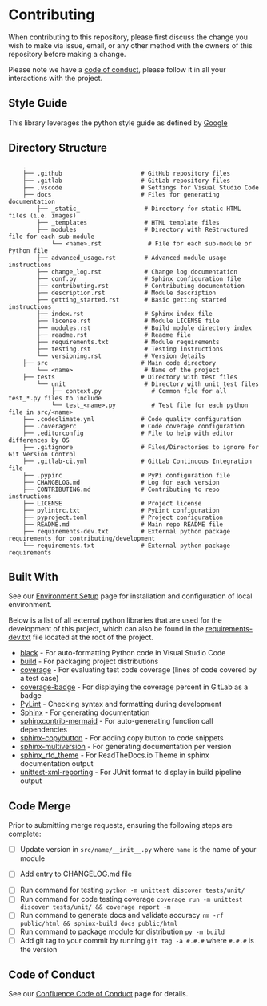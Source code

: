 # Contributing

When contributing to this repository, please first discuss the change you wish to make via issue, email, or any other method with the owners of this repository before making a change.

Please note we have a [code of conduct](https://elevaso.atlassian.net/wiki/x/AQAf), please follow it in all your interactions with the project.

## Style Guide

This library leverages the python style guide as defined by [Google](https://github.com/google/styleguide/blob/gh-pages/pyguide.md)

## Directory Structure

```
    .
    ├── .github                      # GitHub repository files
    ├── .gitlab                      # GitLab repository files
    ├── .vscode                      # Settings for Visual Studio Code
    ├── docs                         # Files for generating documentation
        ├── _static_                  # Directory for static HTML files (i.e. images)
        ├── _templates                # HTML template files
        ├── modules                   # Directory with ReStructured file for each sub-module
            └── <name>.rst             # File for each sub-module or Python file
        ├── advanced_usage.rst        # Advanced module usage instructions
        ├── change_log.rst            # Change log documentation
        ├── conf.py                   # Sphinx configuration file
        ├── contributing.rst          # Contributing documentation
        ├── description.rst           # Module description
        ├── getting_started.rst       # Basic getting started instructions
        ├── index.rst                 # Sphinx index file
        ├── license.rst               # Module LICENSE file
        ├── modules.rst               # Build module directory index
        ├── readme.rst                # Readme file
        ├── requirements.txt          # Module requirements
        ├── testing.rst               # Testing instructions
        └── versioning.rst            # Version details
    ├── src                          # Main code directory
        └── <name>                    # Name of the project
    ├── tests                        # Directory with test files
        └── unit                      # Directory with unit test files
            ├── context.py              # Common file for all test_*.py files to include
            └── test_<name>.py          # Test file for each python file in src/<name>
    ├── .codeclimate.yml             # Code quality configuration
    ├── .coveragerc                  # Code coverage configuration
    ├── .editorconfig                # File to help with editor differences by OS
    ├── .gitignore                   # Files/Directories to ignore for Git Version Control
    ├── .gitlab-ci.yml               # GitLab Continuous Integration file
    ├── .pypirc                      # PyPi configuration file
    ├── CHANGELOG.md                 # Log for each version
    ├── CONTRIBUTING.md              # Contributing to repo instructions
    ├── LICENSE                      # Project license
    ├── pylintrc.txt                 # PyLint configuration
    ├── pyproject.toml               # Project configuration
    ├── README.md                    # Main repo README file
    ├── requirements-dev.txt         # External python package requirements for contributing/development
    └── requirements.txt             # External python package requirements
```

## Built With

See our [Environment Setup](https://elevaso.atlassian.net/wiki/x/84AR) page for installation and configuration of local environment.

Below is a list of all external python libraries that are used for the development of this project, which can also be found in the [requirements-dev.txt](requirements-dev.txt) file located at the root of the project.

* [black](https://pypi.org/project/black/) - For auto-formatting Python code in Visual Studio Code
* [build](https://build.pypa.io/en/stable/) - For packaging project distributions
* [coverage](https://coverage.readthedocs.io/en/coverage-5.4/) - For evaluating test code coverage (lines of code covered by a test case)
* [coverage-badge](https://github.com/dbrgn/coverage-badge) - For displaying the coverage percent in GitLab as a badge
* [PyLint](https://pypi.org/project/pylint/) - Checking syntax and formatting during development
* [Sphinx](https://www.sphinx-doc.org/en/master/) - For generating documentation
* [sphinxcontrib-mermaid](https://github.com/mgaitan/sphinxcontrib-mermaid) - For auto-generating function call dependencies
* [sphinx-copybutton](https://sphinx-copybutton.readthedocs.io/en/latest/) - For adding copy button to code snippets
* [sphinx-multiversion](https://holzhaus.github.io/sphinx-multiversion/master/index.html) - For generating documentation per version
* [sphinx_rtd_theme](https://sphinx-rtd-theme.readthedocs.io/en/stable/) - For ReadTheDocs.io Theme in sphinx documentation output
* [unittest-xml-reporting](https://pypi.org/project/unittest-xml-reporting/) - For JUnit format to display in build pipeline output

## Code Merge

Prior to submitting merge requests, ensuring the following steps are complete:

* [ ] Update version in `src/name/__init__.py` where `name` is the name of your module
- [ ] Add entry to CHANGELOG.md file
* [ ] Run command for testing `python -m unittest discover tests/unit/`
* [ ] Run command for code testing coverage `coverage run -m unittest discover tests/unit/ && coverage report -m`
* [ ] Run command to generate docs and validate accuracy `rm -rf public/html && sphinx-build docs public/html`
* [ ] Run command to package module for distribution `py -m build`
* [ ] Add git tag to your commit by running `git tag -a #.#.#` where `#.#.#` is the version

## Code of Conduct

See our [Confluence Code of Conduct](https://elevaso.atlassian.net/wiki/x/AQAf) page for details.
